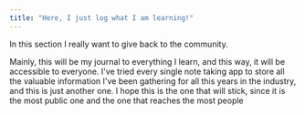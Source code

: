 ```yaml
---
title: "Here, I just log what I am learning!"
---
```


In this section I really want to give back to the community.

Mainly, this will be my journal to everything I learn, and this way, it will be accessible to everyone.
I've tried every single note taking app to store all the valuable information I've been gathering for all this years in the industry, and this is just another one. I hope this is the one that will stick, since it is the most public one and the one that reaches the most people
